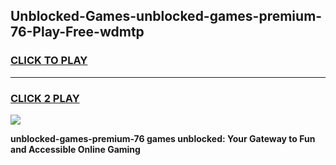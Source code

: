 
## Unblocked-Games-unblocked-games-premium-76-Play-Free-wdmtp
<h3>
<a href="https://premium76.site?title=unblocked-games-premium-76&ref=24M">CLICK TO PLAY</a></h3>
<hr>

<h3>
<a href="https://premium76.site?title=unblocked-games-premium-76&ref=24M">CLICK 2 PLAY</a>
  
</h3>

<a href="https://premium76.site?title=unblocked-games-premium-76&ref=24M"><img src="https://clearcache.store/games.png"></a>


**unblocked-games-premium-76 games unblocked: Your Gateway to Fun and Accessible Online Gaming**
